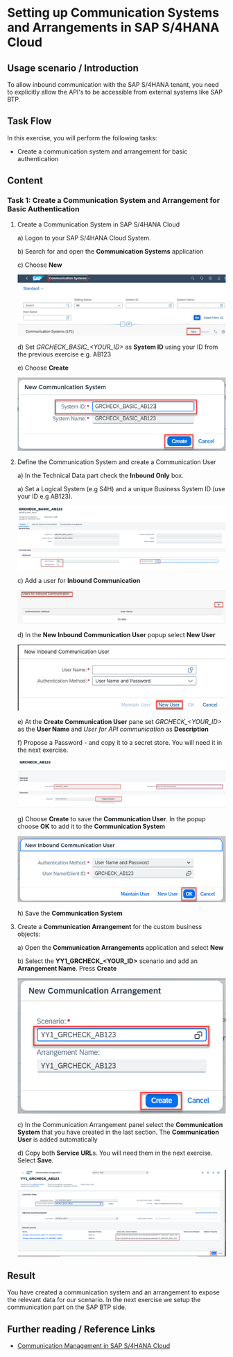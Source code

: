 # Setting up Communication Systems and Arrangements in SAP S/4HANA Cloud

## Usage scenario / Introduction 
To allow inbound communication with the SAP S/4HANA tenant, you need to explicitly allow the API's to be accessible from external systems like SAP BTP.



## Task Flow  
In this exercise, you will perform the following tasks:

* Create a communication system and arrangement for basic authentication



## Content

### Task 1: Create a Communication System and Arrangement for Basic Authentication


1.  Create a Communication System in SAP S/4HANA Cloud
    
    a) Logon to your SAP S/4HANA Cloud System.
    
    b) Search for and open the **Communication Systems** application
   
    c) Choose **New**

     ![Communication System](./img/s4c_communication_system.png)

    d) Set *GRCHECK_BASIC_\<YOUR_ID\>* as **System ID** using your ID from the previous exercise e.g. AB123

    e) Choose **Create**
    
      ![Communication System](./img/s4c_communication_system5.png)

2. Define the Communication System and create a Communication User
    
    a) In the Technical Data part check the **Inbound Only** box.

    a) Set a Logical System (e.g S4H) and a unique Business System ID (use your ID e.g AB123).

      ![Communication System](./img/s4c_communication_system_basic.png)
 
    c) Add a user for **Inbound Communication**  
     
     ![Communication System](./img/s4c_communication_system_basic3.png)

    d) In the **New Inbound Communication User** popup select **New User**     

     ![Communication System](./img/s4c_communication_user.png)
   
    e) At the **Create Communication User** pane set *GRCHECK_\<YOUR_ID\>* as the **User Name** and *User for API communication* as **Description**

    f) Propose a Password - and copy it to a secret store. You will need it in the next exercise.

      ![Communication System](./img/s4c_communication_system_basic2.png)
   
   g) Choose **Create** to save the **Communication User**. In the popup choose **OK** to add it to the **Communication System**

      ![Communication System](./img/s4c_communication_user2.png)

   h) Save the **Communication System**

3. Create a **Communication Arrangement** for the custom business objects:
      
   a) Open the **Communication Arrangements** application and select **New**

   b) Select the **YY1_GRCHECK_\<YOUR_ID\>** scenario and add an **Arrangement Name**. Press **Create**
   
      ![Communication Arrangement](./img/s4c_comm_arrangement_grcheck.png)     
   
   c) In the Communication Arrangement panel select the **Communication System** that you have created in the last section. The **Communication User** is added automatically

   d) Copy both **Service URL**s. You will need them in the next exercise. Select **Save**.

      ![Communication Arrangement](./img/s4c_comm_arrangement_setup.png)

 
## Result

You have created a communication system and an arrangement to expose the relevant data for our scenario. In the next exercise we setup the communication part on the SAP BTP side. 

## Further reading / Reference Links

- [Communication Management in SAP S/4HANA Cloud ](https://help.sap.com/docs/SAP_S4HANA_CLOUD/0f69f8fb28ac4bf48d2b57b9637e81fa/2e84a10c430645a88bdbfaaa23ac9ff7.html?locale=en-US&q=communication%20system)
